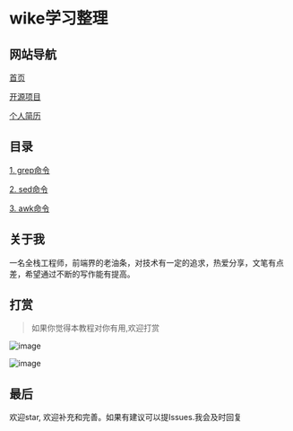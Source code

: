 
# wike学习整理


## 网站导航

[首页](https://wike2019.github.io/wike-blog/)

[开源项目](https://github.com/wike2019/)

[个人简历](http://resume.ng2-oa.com/)

## 目录

[1.  grep命令](https://wike2019.github.io/wike-blog/运维/grep命令)

[2.  sed命令](https://wike2019.github.io/wike-blog/运维/sed命令)

[3.  awk命令](https://wike2019.github.io/wike-blog/运维/awk命令)
## 关于我

一名全栈工程师，前端界的老油条，对技术有一定的追求，热爱分享，文笔有点差，希望通过不断的写作能有提高。

## 打赏


>  如果你觉得本教程对你有用,欢迎打赏

![image](https://csdn.52wike.com/2020-10-19/248df22e-58a1-4a74-85cb-a9ca696cb7b2.jpg)


![image](https://csdn.52wike.com/2020-10-19/928d2f28-2b83-4aeb-b6db-61e60b349c8d.png)


## 最后

欢迎star, 欢迎补充和完善。如果有建议可以提Issues.我会及时回复